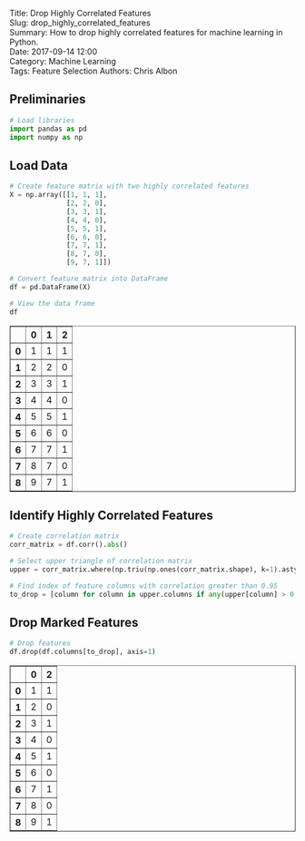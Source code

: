 Title: Drop Highly Correlated Features  
Slug: drop_highly_correlated_features  
Summary: How to drop highly correlated features for machine learning in Python.    
Date: 2017-09-14 12:00  
Category: Machine Learning  
Tags: Feature Selection
Authors: Chris Albon

## Preliminaries


```python
# Load libraries
import pandas as pd
import numpy as np
```

## Load Data


```python
# Create feature matrix with two highly correlated features
X = np.array([[1, 1, 1],
              [2, 2, 0],
              [3, 3, 1],
              [4, 4, 0],
              [5, 5, 1],
              [6, 6, 0],
              [7, 7, 1],
              [8, 7, 0],
              [9, 7, 1]])

# Convert feature matrix into DataFrame
df = pd.DataFrame(X)

# View the data frame
df
```




<div>
<style>
    .dataframe thead tr:only-child th {
        text-align: right;
    }

    .dataframe thead th {
        text-align: left;
    }

    .dataframe tbody tr th {
        vertical-align: top;
    }
</style>
<table border="1" class="dataframe">
  <thead>
    <tr style="text-align: right;">
      <th></th>
      <th>0</th>
      <th>1</th>
      <th>2</th>
    </tr>
  </thead>
  <tbody>
    <tr>
      <th>0</th>
      <td>1</td>
      <td>1</td>
      <td>1</td>
    </tr>
    <tr>
      <th>1</th>
      <td>2</td>
      <td>2</td>
      <td>0</td>
    </tr>
    <tr>
      <th>2</th>
      <td>3</td>
      <td>3</td>
      <td>1</td>
    </tr>
    <tr>
      <th>3</th>
      <td>4</td>
      <td>4</td>
      <td>0</td>
    </tr>
    <tr>
      <th>4</th>
      <td>5</td>
      <td>5</td>
      <td>1</td>
    </tr>
    <tr>
      <th>5</th>
      <td>6</td>
      <td>6</td>
      <td>0</td>
    </tr>
    <tr>
      <th>6</th>
      <td>7</td>
      <td>7</td>
      <td>1</td>
    </tr>
    <tr>
      <th>7</th>
      <td>8</td>
      <td>7</td>
      <td>0</td>
    </tr>
    <tr>
      <th>8</th>
      <td>9</td>
      <td>7</td>
      <td>1</td>
    </tr>
  </tbody>
</table>
</div>



## Identify Highly Correlated Features


```python
# Create correlation matrix
corr_matrix = df.corr().abs()

# Select upper triangle of correlation matrix
upper = corr_matrix.where(np.triu(np.ones(corr_matrix.shape), k=1).astype(np.bool))

# Find index of feature columns with correlation greater than 0.95
to_drop = [column for column in upper.columns if any(upper[column] > 0.95)]
```

## Drop Marked Features


```python
# Drop features 
df.drop(df.columns[to_drop], axis=1)
```




<div>
<style>
    .dataframe thead tr:only-child th {
        text-align: right;
    }

    .dataframe thead th {
        text-align: left;
    }

    .dataframe tbody tr th {
        vertical-align: top;
    }
</style>
<table border="1" class="dataframe">
  <thead>
    <tr style="text-align: right;">
      <th></th>
      <th>0</th>
      <th>2</th>
    </tr>
  </thead>
  <tbody>
    <tr>
      <th>0</th>
      <td>1</td>
      <td>1</td>
    </tr>
    <tr>
      <th>1</th>
      <td>2</td>
      <td>0</td>
    </tr>
    <tr>
      <th>2</th>
      <td>3</td>
      <td>1</td>
    </tr>
    <tr>
      <th>3</th>
      <td>4</td>
      <td>0</td>
    </tr>
    <tr>
      <th>4</th>
      <td>5</td>
      <td>1</td>
    </tr>
    <tr>
      <th>5</th>
      <td>6</td>
      <td>0</td>
    </tr>
    <tr>
      <th>6</th>
      <td>7</td>
      <td>1</td>
    </tr>
    <tr>
      <th>7</th>
      <td>8</td>
      <td>0</td>
    </tr>
    <tr>
      <th>8</th>
      <td>9</td>
      <td>1</td>
    </tr>
  </tbody>
</table>
</div>


